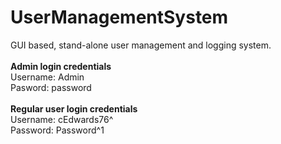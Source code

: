 # UserManagementSystem
GUI based, stand-alone user management and logging system. 
<br><br>
<b>Admin login credentials</b>
<br>
Username: Admin
<br>
Pasword: password
<br><br>
<b>Regular user login credentials</b>
<br>
Username: cEdwards76^
<br>
Password: Password^1

